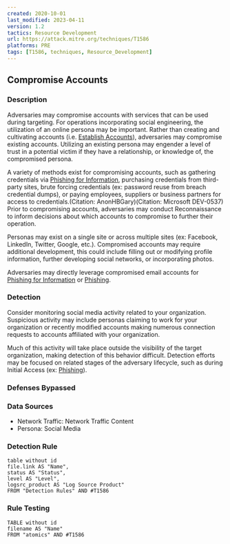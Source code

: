 ```yaml
---
created: 2020-10-01
last_modified: 2023-04-11
version: 1.2
tactics: Resource Development
url: https://attack.mitre.org/techniques/T1586
platforms: PRE
tags: [T1586, techniques, Resource_Development]
---
```


## Compromise Accounts

### Description

Adversaries may compromise accounts with services that can be used during targeting. For operations incorporating social engineering, the utilization of an online persona may be important. Rather than creating and cultivating accounts (i.e. [Establish Accounts](https://attack.mitre.org/techniques/T1585)), adversaries may compromise existing accounts. Utilizing an existing persona may engender a level of trust in a potential victim if they have a relationship, or knowledge of, the compromised persona. 

A variety of methods exist for compromising accounts, such as gathering credentials via [Phishing for Information](https://attack.mitre.org/techniques/T1598), purchasing credentials from third-party sites, brute forcing credentials (ex: password reuse from breach credential dumps), or paying employees, suppliers or business partners for access to credentials.(Citation: AnonHBGary)(Citation: Microsoft DEV-0537) Prior to compromising accounts, adversaries may conduct Reconnaissance to inform decisions about which accounts to compromise to further their operation.

Personas may exist on a single site or across multiple sites (ex: Facebook, LinkedIn, Twitter, Google, etc.). Compromised accounts may require additional development, this could include filling out or modifying profile information, further developing social networks, or incorporating photos.

Adversaries may directly leverage compromised email accounts for [Phishing for Information](https://attack.mitre.org/techniques/T1598) or [Phishing](https://attack.mitre.org/techniques/T1566).

### Detection

Consider monitoring social media activity related to your organization. Suspicious activity may include personas claiming to work for your organization or recently modified accounts making numerous connection requests to accounts affiliated with your organization.

Much of this activity will take place outside the visibility of the target organization, making detection of this behavior difficult. Detection efforts may be focused on related stages of the adversary lifecycle, such as during Initial Access (ex: [Phishing](https://attack.mitre.org/techniques/T1566)).

### Defenses Bypassed



### Data Sources

  - Network Traffic: Network Traffic Content
  -  Persona: Social Media
### Detection Rule

```dataview
table without id
file.link AS "Name",
status AS "Status",
level AS "Level",
logsrc_product AS "Log Source Product"
FROM "Detection Rules" AND #T1586
```

### Rule Testing

```dataview
TABLE without id
filename AS "Name"
FROM "atomics" AND #T1586
```
